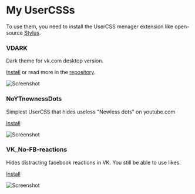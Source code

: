 # My UserCSSs
To use them, you need to install the UserCSS menager extension like open-source [Stylus](https://github.com/openstyles/stylus).

### VDARK
Dark theme for vk.com desktop version. 

[Install](https://github.com/a0eoc/VDARK/raw/master/vdark.user.css) or read more in the [repository](https://github.com/a0eoc/VDARK).

![Screenshot](https://github.com/a0eoc/VDARK/raw/master/public/preview/1.png)



### NoYTnewnessDots
Simplest UserCSS that hides useless "Newless dots" on youtube.com

[Install](https://github.com/a0eoc/UserCSS/raw/main/DeleteYTnewnessdots.user.css)

![Screenshot](https://user-images.githubusercontent.com/42794343/125235364-c97ccc80-e2fb-11eb-8b6d-8924c7f5f2bb.png)


### VK_No-FB-reactions
Hides distracting facebook reactions in VK. You still be able to use likes.

[Install](https://github.com/a0eoc/UserCSS/raw/main/VK_No-FB-reactions.user.css)

![Screenshot](https://user-images.githubusercontent.com/42794343/129148735-cab465a7-d4c6-4b3d-9f18-d4f276592d30.png)

